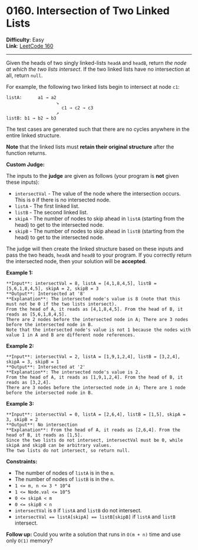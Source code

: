 # 0160. Intersection of Two Linked Lists

**Difficulty**: Easy  
**Link**: [LeetCode 160](https://leetcode.com/problems/intersection-of-two-linked-lists/)

---

Given the heads of two singly linked-lists `headA` and `headB`, return _the node at which the two lists intersect_. If the two linked lists have no intersection at all, return `null`.

For example, the following two linked lists begin to intersect at node `c1`:

    listA:      a1 → a2
                       ↘
                         c1 → c2 → c3
                       ↗
    listB: b1 → b2 → b3

The test cases are generated such that there are no cycles anywhere in the entire linked structure.

**Note** that the linked lists must **retain their original structure** after the function returns.

**Custom Judge:**

The inputs to the **judge** are given as follows (your program is **not** given these inputs):

* `intersectVal` - The value of the node where the intersection occurs. This is `0` if there is no intersected node.
* `listA` - The first linked list.
* `listB` - The second linked list.
* `skipA` - The number of nodes to skip ahead in `listA` (starting from the head) to get to the intersected node.
* `skipB` - The number of nodes to skip ahead in `listB` (starting from the head) to get to the intersected node.

The judge will then create the linked structure based on these inputs and pass the two heads, `headA` and `headB` to your program. If you correctly return the intersected node, then your solution will be **accepted**.

**Example 1:**

    **Input**: intersectVal = 8, listA = [4,1,8,4,5], listB = [5,6,1,8,4,5], skipA = 2, skipB = 3
    **Output**: Intersected at '8'
    **Explanation**: The intersected node's value is 8 (note that this must not be 0 if the two lists intersect).
    From the head of A, it reads as [4,1,8,4,5]. From the head of B, it reads as [5,6,1,8,4,5].
    There are 2 nodes before the intersected node in A; There are 3 nodes before the intersected node in B.
    Note that the intersected node's value is not 1 because the nodes with value 1 in A and B are different node references.

**Example 2:**

    **Input**: intersectVal = 2, listA = [1,9,1,2,4], listB = [3,2,4], skipA = 3, skipB = 1
    **Output**: Intersected at '2'
    **Explanation**: The intersected node's value is 2.
    From the head of A, it reads as [1,9,1,2,4]. From the head of B, it reads as [3,2,4].
    There are 3 nodes before the intersected node in A; There are 1 node before the intersected node in B.

**Example 3:**

    **Input**: intersectVal = 0, listA = [2,6,4], listB = [1,5], skipA = 3, skipB = 2
    **Output**: No intersection
    **Explanation**: From the head of A, it reads as [2,6,4]. From the head of B, it reads as [1,5].
    Since the two lists do not intersect, intersectVal must be 0, while skipA and skipB can be arbitrary values.
    The two lists do not intersect, so return null.

**Constraints:**

* The number of nodes of `listA` is in the `m`.
* The number of nodes of `listB` is in the `n`.
* `1 <= m, n <= 3 * 10^4`
* `1 <= Node.val <= 10^5`
* `0 <= skipA < m`
* `0 <= skipB < n`
* `intersectVal` is `0` if `listA` and `listB` do not intersect.
* `intersectVal == listA[skipA] == listB[skipB]` if `listA` and `listB` intersect.

**Follow up:** Could you write a solution that runs in `O(m + n)` time and use only `O(1)` memory?
